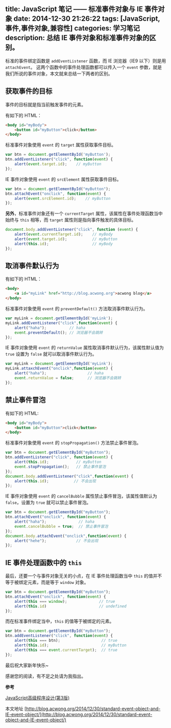 title: JavaScript 笔记 —— 标准事件对象与 IE 事件对象
date: 2014-12-30 21:26:22
tags: [JavaScript,事件,事件对象,兼容性]
categories: 学习笔记
description: 总结 IE 事件对象和标准事件对象的区别。
---

标准的事件绑定函数是 `addEventListener` 函数，而 IE 浏览器（IE9 以下）则是用 `attachEvent`。 这两个函数中的事件处理函数都可以传入一个 `event` 参数，就是我们所说的事件对象，本文就来总结一下两者的区别。

<!-- more -->

## 获取事件的目标

事件的目标就是指当前触发事件的元素。

有如下的 HTML：

```html
<body id="myBody">
    <button id="myButton">click</button>
</body>
```

标准事件对象使用 `event` 的 `target` 属性获取事件目标。

```javascript
var btn = document.getElementById('myButton');
btn.addEventListener("click", function(event) {
    alert(event.target.id);    // myButton
});
```

IE 事件对象使用 `event` 的 `srcElement` 属性获取事件目标。

```javascript
var btn = document.getElementById("myButton");
btn.attachEvent("onclick", function(event) {
    alert(event.srcElement.id);    // myButton
});
```

**另外**，标准事件对象还有一个 `currentTarget` 属性，该属性在事件处理函数当中始终与 `this` 相等，而 `target` 属性则是指向事件触发的具体目标。

```javascript
document.body.addEventListener("click", function (event) {
    alert(event.currentTarget.id);    // myBody
    alert(event.target.id);           // myButton
    alert(this.id);                   // myBody
});
```

## 取消事件默认行为

有如下的 HTML：

```html
<body>
    <a id="myLink" href="http://blog.acwong.org">acwong blog</a>
</body>
```

标准事件对象使用 `event` 的 `preventDefault()` 方法取消事件默认行为。

```javascript
var myLink = document.getElementById('myLink');
myLink.addEventListener("click",function(event) {
    alert("haha");          // haha
    event.preventDefault(); // 浏览器不会跳转
});
```

IE 事件对象使用 `event` 的 `returnValue` 属性取消事件默认行为，该属性默认值为 `true` 设置为 `false` 就可以取消事件默认行为。

```javascript
var myLink = document.getElementById('myLink');
myLink.attaxchEvent("onclick",function(event) {
    alert("haha");                  // haha
    event.returnValue = false;      // 浏览器不会跳转
});
```

## 禁止事件冒泡

有如下的 HTML:

```html
<body id="myBody">
    <button id="myButton">click</button>
</body>
```

标准事件对象使用 `event` 的 `stopPropagation()` 方法禁止事件冒泡。

```javascript
var btn = document.getElementById("myButton");
btn.addEventListener("click", function(event) {
    alert(this.id);            // myButton
    event.stopPropagation();   // 禁止事件冒泡
});
document.body.addEventListener("click",function(event) {
    alert(this.id);           // 不会出现
});
```

IE 事件对象使用 `event` 的 `cancelBubble` 属性禁止事件冒泡，该属性值默认为 `false`，设置为 `true` 就可以禁止事件冒泡。

```javascript
var btn = document.getElementById("myButton");
btn.attachEvent("onclick", function(event) {
    alert("haha");              // haha
    event.cancelBubble = true;  // 禁止事件冒泡
});
document.body.attachEvent("onclick",function(event) {
    alert("hehe");             // 不会出现
});
```

## IE 事件处理函数中的 `this`

最后，还要一个与事件对象无关的小点，在 IE 事件处理函数当中 `this` 的值并不等于被绑定元素，而是等于 `window` 对象。

```javascript
var btn = document.getElementById("myButton");
btn.attachEvent("onclick", function(event) {
    alert(this === window);              // true
    alert(this.id)                       // undefined
});
```

而在标准事件绑定当中，`this` 的值等于被绑定的元素。

```javascript
var btn = document.getElementById("myButton");
btn.addEventListener("click", function(event) {
    alert(this === btn);                  // true
    alert(this.id);                       // myButton
    alert(this === event.currentTarget);  // true
});
```

最后祝大家新年快乐~

感谢您的阅读，有不足之处请为我指出。

**参考**

[JavaScript高级程序设计(第3版)](http://book.douban.com/subject/10546125/)

本文地址 [http://blog.acwong.org/2014/12/30/standard-event-object-and-IE-event-object/](http://blog.acwong.org/2014/12/30/standard-event-object-and-IE-event-object/)
